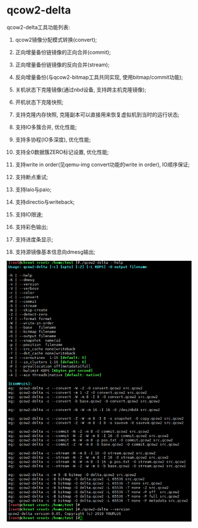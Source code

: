 # qcow2-delta

qcow2-delta工具功能列表:
1.	qcow2镜像分配模式转换(convert);
2.	正向增量备份链镜像的正向合并(commit);
3.	正向增量备份链镜像的反向合并(stream);
4.	反向增量备份(与qcow2-bitmap工具共同实现, 使用bitmap/commit功能);
5.	关机状态下克隆镜像(通过nbd设备, 支持跨主机克隆镜像);
6.	开机状态下克隆快照;
7.	支持克隆内存快照, 克隆副本可以直接用来恢复虚拟机到当时的运行状态;

8.	支持IO多簇合并, 优化性能;
9.	支持多协程(IO多深度), 优化性能;
10.	支持全0数据簇ZERO标记设置, 优化性能;
11.	支持write in order(见qemu-img convert功能的write in order), IO顺序保证;
12.	支持断点重试;
13.	支持laio与paio;
14.	支持directio与writeback;
15.	支持IO限速;
16.	支持彩色输出;
17.	支持进度条显示;
18.	支持源镜像基本信息向dmesg输出;

![useage](./test/qcow2-delta%20help.png)
